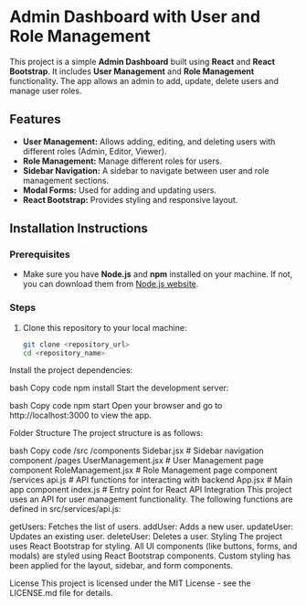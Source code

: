 # Admin Dashboard with User and Role Management

This project is a simple **Admin Dashboard** built using **React** and **React Bootstrap**. It includes **User Management** and **Role Management** functionality. The app allows an admin to add, update, delete users and manage user roles. 

## Features
- **User Management:** Allows adding, editing, and deleting users with different roles (Admin, Editor, Viewer).
- **Role Management:** Manage different roles for users.
- **Sidebar Navigation:** A sidebar to navigate between user and role management sections.
- **Modal Forms:** Used for adding and updating users.
- **React Bootstrap:** Provides styling and responsive layout.

## Installation Instructions

### Prerequisites
- Make sure you have **Node.js** and **npm** installed on your machine. If not, you can download them from [Node.js website](https://nodejs.org/).

### Steps
1. Clone this repository to your local machine:
   ```bash
   git clone <repository_url>
   cd <repository_name>
Install the project dependencies:

bash
Copy code
npm install
Start the development server:

bash
Copy code
npm start
Open your browser and go to http://localhost:3000 to view the app.

Folder Structure
The project structure is as follows:

bash
Copy code
/src
  /components
    Sidebar.jsx          # Sidebar navigation component
  /pages
    UserManagement.jsx   # User Management page component
    RoleManagement.jsx   # Role Management page component
  /services
    api.js               # API functions for interacting with backend
  App.jsx                # Main app component
  index.js               # Entry point for React
API Integration
This project uses an API for user management functionality. The following functions are defined in src/services/api.js:

getUsers: Fetches the list of users.
addUser: Adds a new user.
updateUser: Updates an existing user.
deleteUser: Deletes a user.
Styling
The project uses React Bootstrap for styling. All UI components (like buttons, forms, and modals) are styled using React Bootstrap components. Custom styling has been applied for the layout, sidebar, and form components.

License
This project is licensed under the MIT License - see the LICENSE.md file for details.

